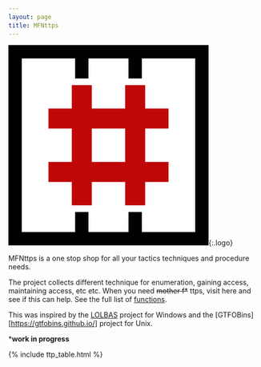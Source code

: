 ```yaml
---
layout: page
title: MFNttps
---
```


![logo](/assets/logo.png){:.logo}

MFNttps is a one stop shop for all your tactics techniques and procedure needs.

The project collects different technique for enumeration, gaining access, maintaining access, etc etc.  When you need <strike>mother f*</strike> ttps, visit here and see if this can help. See the full list of [functions](/functions/).

This was inspired by the [LOLBAS][] project for Windows and the [GTFOBins][https://gtfobins.github.io/] project for Unix.

***work in progress**

[functions]: /functions/
[LOLBAS]: https://lolbas-project.github.io/
[collaborative]: https://github.com/MFNttps/MFNttps.github.io/graphs/contributors
[contribute]: /contribute/
[norbemi]: https://twitter.com/norbemi
[cyrus_and]: https://twitter.com/cyrus_and

{% include ttp_table.html %}
